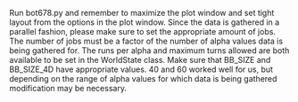 Run bot678.py and remember to maximize the plot window and set tight layout from the options in the plot window.
Since the data is gathered in a parallel fashion, please make sure to set the appropriate amount of jobs.
The number of jobs must be a factor of the number of alpha values data is being gathered for. The runs per alpha
and maximum turns allowed are both available to be set in the WorldState class. Make sure that BB\_SIZE
and BB\_SIZE\_4D have appropriate values. 40 and 60 worked well for us, but depending on the range of alpha values for which data is being gathered modification may be necessary.